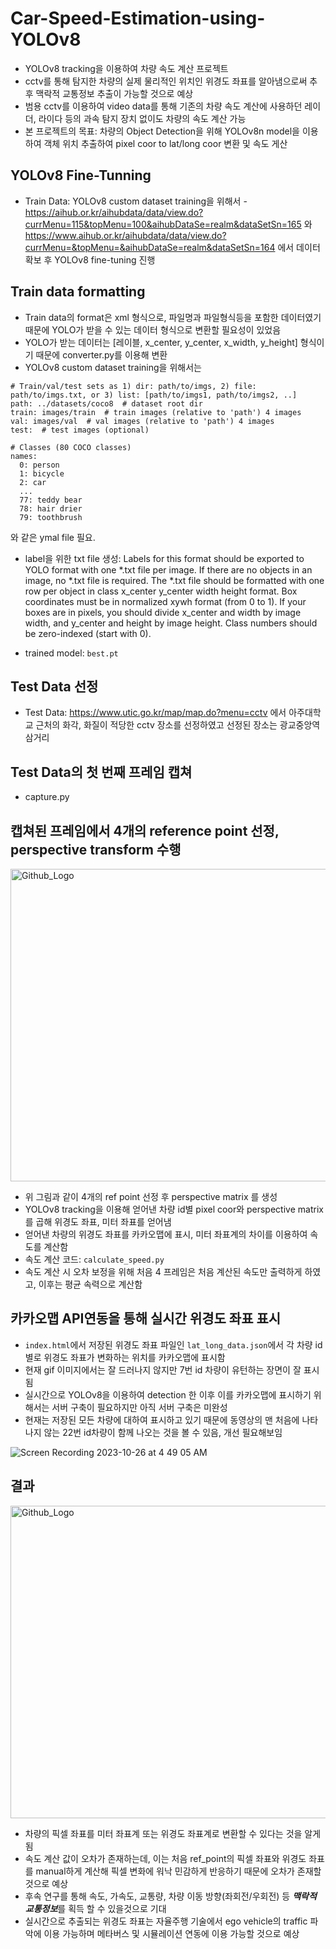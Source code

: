 # Car-Speed-Estimation-using-YOLOv8
- YOLOv8 tracking을 이용하여 차량 속도 계산 프로젝트
- cctv를 통해 탐지한 차량의 실제 물리적인 위치인 위경도 좌표를 알아냄으로써 추후 맥락적 교통정보 추출이 가능할 것으로 예상
- 범용 cctv를 이용하여 video data를 통해 기존의 차량 속도 계산에 사용하던 레이더, 라이다 등의 과속 탐지 장치 없이도 차량의 속도 계산 가능
- 본 프로젝트의 목표: 차량의 Object Detection을 위해 YOLOv8n model을 이용하여 객체 위치 추출하여 pixel coor to lat/long coor 변환 및 속도 게산

## YOLOv8 Fine-Tunning
- Train Data: YOLOv8 custom dataset training을 위해서 - https://aihub.or.kr/aihubdata/data/view.do?currMenu=115&topMenu=100&aihubDataSe=realm&dataSetSn=165 와 https://www.aihub.or.kr/aihubdata/data/view.do?currMenu=&topMenu=&aihubDataSe=realm&dataSetSn=164 에서 데이터 확보 후 YOLOv8 fine-tuning 진행

## Train data formatting
- Train data의 format은 xml 형식으로, 파일명과 파일형식등을 포함한 데이터였기 때문에 YOLO가 받을 수 있는 데이터 형식으로 변환할 필요성이 있었음
- YOLO가 받는 데이터는 [레이블, x_center, y_center, x_width, y_height] 형식이기 때문에 converter.py를 이용해 변환
- YOLOv8 custom dataset training을 위해서는 
``` 
# Train/val/test sets as 1) dir: path/to/imgs, 2) file: path/to/imgs.txt, or 3) list: [path/to/imgs1, path/to/imgs2, ..]
path: ../datasets/coco8  # dataset root dir
train: images/train  # train images (relative to 'path') 4 images
val: images/val  # val images (relative to 'path') 4 images
test:  # test images (optional)

# Classes (80 COCO classes)
names:
  0: person
  1: bicycle
  2: car
  ...
  77: teddy bear
  78: hair drier
  79: toothbrush
```
와 같은 ymal file 필요.

- label을 위한 txt file 생성: Labels for this format should be exported to YOLO format with one *.txt file per image. If there are no objects in an image, no *.txt file is required. The *.txt file should be formatted with one row per object in class x_center y_center width height format. Box coordinates must be in normalized xywh format (from 0 to 1). If your boxes are in pixels, you should divide x_center and width by image width, and y_center and height by image height. Class numbers should be zero-indexed (start with 0).

- trained model: ```best.pt```

## Test Data 선정
- Test Data: https://www.utic.go.kr/map/map.do?menu=cctv 에서 아주대학교 근처의 화각, 화질이 적당한 cctv 장소를 선정하였고 선정된 장소는 광교중앙역 삼거리


## Test Data의 첫 번째 프레임 캡쳐
- capture.py

## 캡쳐된 프레임에서 4개의 reference point 선정, perspective transform 수행
<img src="./img/ref_point_img.png" width="1000px" height="500px" title="Github_Logo"></img>

- 위 그림과 같이 4개의 ref point 선정 후 perspective matrix 를 생성
- YOLOv8 tracking을 이용해 얻어낸 차량 id별 pixel coor와 perspective matrix를 곱해 위경도 좌표, 미터 좌표를 얻어냄
- 얻어낸 차량의 위경도 좌표를 카카오맵에 표시, 미터 좌표계의 차이를 이용하여 속도를 계산함
- 속도 계산 코드: ```calculate_speed.py```
- 속도 계산 시 오차 보정을 위해 처음 4 프레임은 처음 계산된 속도만 출력하게 하였고, 이후는 평균 속력으로 계산함

## 카카오맵 API연동을 통해 실시간 위경도 좌표 표시
- ```index.html```에서 저장된 위경도 좌표 파일인 ```lat_long_data.json```에서 각 차량 id별로 위경도 좌표가 변화하는 위치를 카카오맵에 표시함
- 현재 gif 이미지에서는 잘 드러나지 않지만 7번 id 차량이 유턴하는 장면이 잘 표시됨
- 실시간으로 YOLOv8을 이용하여 detection 한 이후 이를 카카오맵에 표시하기 위해서는 서버 구축이 필요하지만 아직 서버 구축은 미완성
- 현재는 저장된 모든 차량에 대하여 표시하고 있기 때문에 동영상의 맨 처음에 나타나지 않는 22번 id차량이 함께 나오는 것을 볼 수 있음, 개선 필요해보임
  
![Screen Recording 2023-10-26 at 4 49 05 AM](https://github.com/gyunini/Car-Speed-Estimation-using-YOLOv8/assets/80234012/6451ce39-bfd2-42d9-a8d2-91dad8747c4f)

## 결과
<img src="./img/sample_result.png" width="1000px" height="500px" title="Github_Logo"></img>

- 차량의 픽셀 좌표를 미터 좌표계 또는 위경도 좌표계로 변환할 수 있다는 것을 알게 됨
- 속도 계산 값이 오차가 존재하는데, 이는 처음 ref_point의 픽셀 좌표와 위경도 좌표를 manual하게 계산해 픽셀 변화에 워낙 민감하게 반응하기 때문에 오차가 존재할 것으로 예상
- 후속 연구를 통해 속도, 가속도, 교통량, 차량 이동 방향(좌회전/우회전) 등 ***맥락적 교통정보***를 획득 할 수 있을것으로 기대
- 실시간으로 추출되는 위경도 좌표는 자율주행 기술에서 ego vehicle의 traffic 파악에 이용 가능하며 메타버스 및 시뮬레이션 연동에 이용 가능할 것으로 예상
